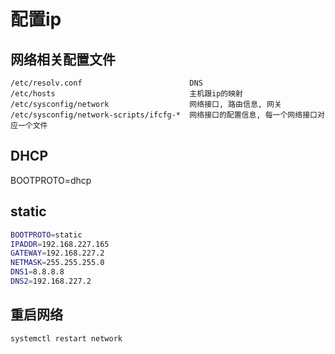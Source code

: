 # 配置ip

## 网络相关配置文件

```text
/etc/resolv.conf                        DNS
/etc/hosts                              主机跟ip的映射
/etc/sysconfig/network                  网络接口, 路由信息, 网关
/etc/sysconfig/network-scripts/ifcfg-*  网络接口的配置信息, 每一个网络接口对应一个文件
```

## DHCP

BOOTPROTO=dhcp

## static

```sh
BOOTPROTO=static
IPADDR=192.168.227.165
GATEWAY=192.168.227.2
NETMASK=255.255.255.0
DNS1=8.8.8.8
DNS2=192.168.227.2
```

## 重启网络

```sh
systemctl restart network
```
